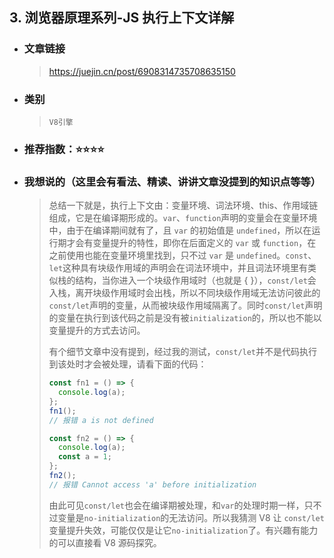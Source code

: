 ## 3. 浏览器原理系列-JS 执行上下文详解

- ### 文章链接
  > https://juejin.cn/post/6908314735708635150
- ### 类别
  > `V8引擎`
- ### 推荐指数：⭐️⭐️⭐️⭐️
- ### 我想说的（这里会有看法、精读、讲讲文章没提到的知识点等等）
  > 总结一下就是，执行上下文由：变量环境、词法环境、this、作用域链组成，它是在编译期形成的。`var`、`function`声明的变量会在变量环境中，由于在编译期间就有了，且 `var` 的初始值是 `undefined`，所以在运行期才会有变量提升的特性，即你在后面定义的 `var` 或 `function`，在之前使用也能在变量环境里找到，只不过 `var` 是 `undefined`。`const`、`let`这种具有块级作用域的声明会在词法环境中，并且词法环境里有类似栈的结构，当你进入一个块级作用域时（也就是 { }），`const/let`会入栈，离开块级作用域时会出栈，所以不同块级作用域无法访问彼此的`const/let`声明的变量，从而被块级作用域隔离了。同时`const/let`声明的变量在执行到该代码之前是没有被`initialization`的，所以也不能以变量提升的方式去访问。
  >
  > 有个细节文章中没有提到，经过我的测试，`const/let`并不是代码执行到该处时才会被处理，请看下面的代码：
  >
  > ```js
  > const fn1 = () => {
  >   console.log(a);
  > };
  > fn1();
  > // 报错 a is not defined
  >
  > const fn2 = () => {
  >   console.log(a);
  >   const a = 1;
  > };
  > fn2();
  > // 报错 Cannot access 'a' before initialization
  > ```
  >
  > 由此可见`const/let`也会在编译期被处理，和`var`的处理时期一样，只不过变量是`no-initialization`的无法访问。所以我猜测 V8 让 `const/let` 变量提升失效，可能仅仅是让它`no-initialization`了。有兴趣有能力的可以直接看 V8 源码探究。
